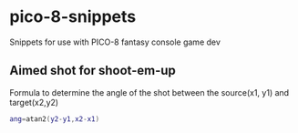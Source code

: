 # pico-8-snippets
Snippets for use with PICO-8 fantasy console game dev

## Aimed shot for shoot-em-up

Formula to determine the angle of the shot between the source(x1, y1) and target(x2,y2)

```lua
ang=atan2(y2-y1,x2-x1)
```
